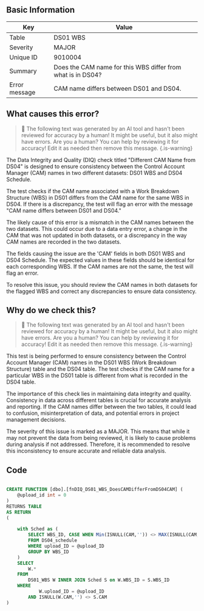 ## Basic Information
| Key         | Value          |
|-------------|----------------|
| Table       | DS01 WBS |
| Severity    | MAJOR |
| Unique ID   | 9010004   |
| Summary     | Does the CAM name for this WBS differ from what is in DS04? |
| Error message | CAM name differs between DS01 and DS04. |

## What causes this error?

> :robot: The following text was generated by an AI tool and hasn't been reviewed for accuracy by a human! It might be useful, but it also might have errors. Are you a human? You can help by reviewing it for accuracy! Edit it as needed then remove this message.
{.is-warning}

The Data Integrity and Quality (DIQ) check titled "Different CAM Name from DS04" is designed to ensure consistency between the Control Account Manager (CAM) names in two different datasets: DS01 WBS and DS04 Schedule. 

The test checks if the CAM name associated with a Work Breakdown Structure (WBS) in DS01 differs from the CAM name for the same WBS in DS04. If there is a discrepancy, the test will flag an error with the message "CAM name differs between DS01 and DS04."

The likely cause of this error is a mismatch in the CAM names between the two datasets. This could occur due to a data entry error, a change in the CAM that was not updated in both datasets, or a discrepancy in the way CAM names are recorded in the two datasets.

The fields causing the issue are the 'CAM' fields in both DS01 WBS and DS04 Schedule. The expected values in these fields should be identical for each corresponding WBS. If the CAM names are not the same, the test will flag an error. 

To resolve this issue, you should review the CAM names in both datasets for the flagged WBS and correct any discrepancies to ensure data consistency.
## Why do we check this?

> :robot: The following text was generated by an AI tool and hasn't been reviewed for accuracy by a human! It might be useful, but it also might have errors. Are you a human? You can help by reviewing it for accuracy! Edit it as needed then remove this message.
{.is-warning}

This test is being performed to ensure consistency between the Control Account Manager (CAM) names in the DS01 WBS (Work Breakdown Structure) table and the DS04 table. The test checks if the CAM name for a particular WBS in the DS01 table is different from what is recorded in the DS04 table. 

The importance of this check lies in maintaining data integrity and quality. Consistency in data across different tables is crucial for accurate analysis and reporting. If the CAM names differ between the two tables, it could lead to confusion, misinterpretation of data, and potential errors in project management decisions. 

The severity of this issue is marked as a MAJOR. This means that while it may not prevent the data from being reviewed, it is likely to cause problems during analysis if not addressed. Therefore, it is recommended to resolve this inconsistency to ensure accurate and reliable data analysis.
## Code

```sql

CREATE FUNCTION [dbo].[fnDIQ_DS01_WBS_DoesCAMDifferFromDS04CAM] (
	@upload_id int = 0
)
RETURNS TABLE
AS RETURN
(
	
	with Sched as (
		SELECT WBS_ID, CASE WHEN Min(ISNULL(CAM,'')) <> MAX(ISNULL(CAM,'')) Then '$' ELSE MIN(ISNULL(CAM,'')) END as 'CAM'
		FROM DS04_schedule
		WHERE upload_ID = @upload_ID
		GROUP BY WBS_ID
	)
	SELECT 
		W.*
	FROM
		DS01_WBS W INNER JOIN Sched S on W.WBS_ID = S.WBS_ID
	WHERE
			W.upload_ID = @upload_ID
		AND ISNULL(W.CAM,'') <> S.CAM
)
```
